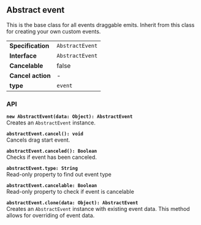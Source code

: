 ## Abstract event

This is the base class for all events draggable emits. Inherit from this class for creating
your own custom events.

|                   |                 |
| ----------------- | --------------- |
| **Specification** | `AbstractEvent` |
| **Interface**     | `AbstractEvent` |
| **Cancelable**    | false           |
| **Cancel action** | -               |
| **type**          | `event`         |

### API

**`new AbstractEvent(data: Object): AbstractEvent`**  
Creates an `AbstractEvent` instance.

**`abstractEvent.cancel(): void`**  
Cancels drag start event.

**`abstractEvent.canceled(): Boolean`**  
Checks if event has been canceled.

**`abstractEvent.type: String`**  
Read-only property to find out event type

**`abstractEvent.cancelable: Boolean`**  
Read-only property to check if event is cancelable

**`abstractEvent.clone(data: Object): AbstractEvent`**  
Creates an `AbstractEvent` instance with existing event data. This method allows
for overriding of event data.
